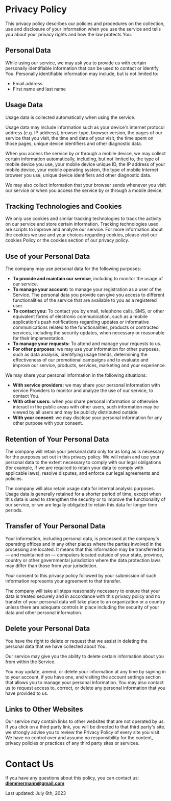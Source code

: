 # Privacy Policy

This privacy policy describes our policies and procedures on the collection, use and disclosure of your information when you use the service and tells you about your privacy rights and how the law protects You.

## Personal Data

While using our service, we may ask you to provide us with certain personally identifiable information that can be used to contact or identify You. Personally identifiable information may include, but is not limited to:

- Email address
- First name and last name

## Usage Data

Usage data is collected automatically when using the service.

Usage data may include information such as your device's internet protocol address (e.g. IP address), browser type, browser version, the pages of our service that you visit, the time and date of your visit, the time spent on those pages, unique device identifiers and other diagnostic data.

When you access the service by or through a mobile device, we may collect certain information automatically, including, but not limited to, the type of mobile device you use, your mobile device unique ID, the IP address of your mobile device, your mobile operating system, the type of mobile Internet browser you use, unique device identifiers and other diagnostic data.

We may also collect information that your browser sends whenever you visit our service or when you access the service by or through a mobile device.

## Tracking Technologies and Cookies

We only use cookies and similar tracking technologies to track the activity on our service and store certain information. Tracking technologies used are scripts to improve and analyze our service. For more information about the cookies we use and your choices regarding cookies, please visit our cookies Policy or the cookies section of our privacy policy.

## Use of your Personal Data

The company may use personal data for the following purposes:

- __To provide and maintain our service__, including to monitor the usage of our service.
- __To manage your account:__ to manage your registration as a user of the Service. The personal data you provide can give you access to different functionalities of the service that are available to you as a registered user.
- __To contact you:__ To contact you by email, telephone calls, SMS, or other equivalent forms of electronic communication, such as a mobile application's push notifications regarding updates or informative communications related to the functionalities, products or contracted services, including the security updates, when necessary or reasonable for their implementation.
- __To manage your requests:__ To attend and manage your requests to us.
- __For other purposes__: we may use your information for other purposes, such as data analysis, identifying usage trends, determining the effectiveness of our promotional campaigns and to evaluate and improve our service, products, services, marketing and your experience.

We may share your personal information in the following situations:

- __With service providers:__ we may share your personal information with service Providers to monitor and analyze the use of our service, to contact You.
- __With other users:__ when you share personal information or otherwise interact in the public areas with other users, such information may be viewed by all users and may be publicly distributed outside.
- __With your consent__: we may disclose your personal information for any other purpose with your consent.

## Retention of Your Personal Data

The company will retain your personal data only for as long as is necessary for the purposes set out in this privacy policy. We will retain and use your personal data to the extent necessary to comply with our legal obligations (for example, if we are required to retain your data to comply with applicable laws), resolve disputes, and enforce our legal agreements and policies.

The company will also retain usage data for internal analysis purposes. Usage data is generally retained for a shorter period of time, except when this data is used to strengthen the security or to improve the functionality of our service, or we are legally obligated to retain this data for longer time periods.

## Transfer of Your Personal Data

Your information, including personal data, is processed at the company's operating offices and in any other places where the parties involved in the processing are located. It means that this information may be transferred to — and maintained on — computers located outside of your state, province, country or other governmental jurisdiction where the data protection laws may differ than those from your jurisdiction.

Your consent to this privacy policy followed by your submission of such information represents your agreement to that transfer.

The company will take all steps reasonably necessary to ensure that your data is treated securely and in accordance with this privacy policy and no transfer of your personal data will take place to an organization or a country unless there are adequate controls in place including the security of your data and other personal information.

## Delete your Personal Data

You have the right to delete or request that we assist in deleting the personal data that we have collected about You.

Our service may give you the ability to delete certain information about you from within the Service.

You may update, amend, or delete your information at any time by signing in to your account, if you have one, and visiting the account settings section that allows you to manage your personal information. You may also contact us to request access to, correct, or delete any personal information that you have provided to us.

## Links to Other Websites

Our service may contain links to other websites that are not operated by us. If you click on a third party link, you will be directed to that third party's site. we strongly advise you to review the Privacy Policy of every site you visit. We have no control over and assume no responsibility for the content, privacy policies or practices of any third party sites or services.

# Contact Us

If you have any questions about this policy, you can contact us: **dlemmermann@gmail.com**

Last updated: July 6th, 2023
